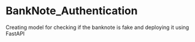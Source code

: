 # BankNote_Authentication
Creating model for checking if the banknote is fake and deploying it using FastAPI
